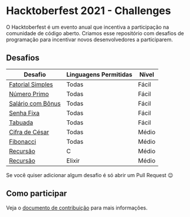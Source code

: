# Hacktoberfest 2021 - Challenges

O Hacktoberfest é um evento anual que incentiva a participação na comunidade de código aberto. Criamos esse repositório com desafios de programação para incentivar novos desenvolvedores a participarem.

## Desafios

Desafio | Linguagens Permitidas | Nível
--------|-----------------------|------
[Fatorial Simples](/fatorial-simples/README.md) | Todas | Fácil
[Número Primo](/numero-primo/README.md) | Todas | Fácil
[Salário com Bônus](/salario-com-bonus/README.md) | Todas | Fácil
[Senha Fixa](/senha-fixa/README.md) | Todas | Fácil
[Tabuada](/tabuada/README.md) | Todas | Fácil
[Cifra de César](/cifra-de-cesar/README.md) | Todas | Médio
[Fibonacci](/fibonacci/README.md) | Todas | Médio
[Recursão](/string_c/README.md) | C | Médio
[Recursão](/recursao/README.md) | Elixir | Médio

Se você quiser adicionar algum desafio é só abrir um Pull Request 😉

## Como participar
Veja o [documento de contribuição](CONTRIBUTING.md) para mais informações.
